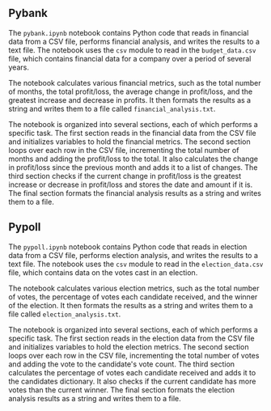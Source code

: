 

## Pybank

The `pybank.ipynb` notebook contains Python code that reads in financial data from a CSV file, performs financial analysis, and writes the results to a text file. The notebook uses the `csv` module to read in the `budget_data.csv` file, which contains financial data for a company over a period of several years.

The notebook calculates various financial metrics, such as the total number of months, the total profit/loss, the average change in profit/loss, and the greatest increase and decrease in profits. It then formats the results as a string and writes them to a file called `financial_analysis.txt`.

The notebook is organized into several sections, each of which performs a specific task. The first section reads in the financial data from the CSV file and initializes variables to hold the financial metrics. The second section loops over each row in the CSV file, incrementing the total number of months and adding the profit/loss to the total. It also calculates the change in profit/loss since the previous month and adds it to a list of changes. The third section checks if the current change in profit/loss is the greatest increase or decrease in profit/loss and stores the date and amount if it is. The final section formats the financial analysis results as a string and writes them to a file.

## Pypoll

The `pypoll.ipynb` notebook contains Python code that reads in election data from a CSV file, performs election analysis, and writes the results to a text file. The notebook uses the `csv` module to read in the `election_data.csv` file, which contains data on the votes cast in an election.

The notebook calculates various election metrics, such as the total number of votes, the percentage of votes each candidate received, and the winner of the election. It then formats the results as a string and writes them to a file called `election_analysis.txt`.

The notebook is organized into several sections, each of which performs a specific task. The first section reads in the election data from the CSV file and initializes variables to hold the election metrics. The second section loops over each row in the CSV file, incrementing the total number of votes and adding the vote to the candidate's vote count. The third section calculates the percentage of votes each candidate received and adds it to the candidates dictionary. It also checks if the current candidate has more votes than the current winner. The final section formats the election analysis results as a string and writes them to a file.
